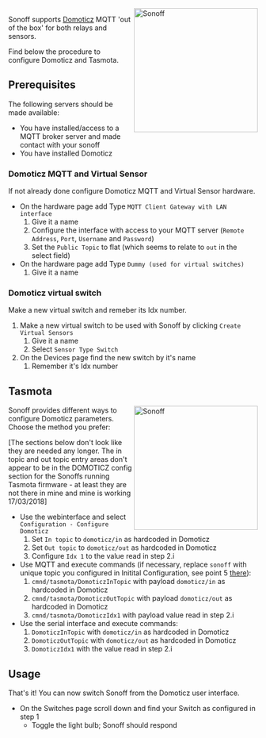 <img alt="Sonoff" src="https://github.com/arendst/arendst.github.io/blob/master/media/domoticz2.jpg" width="250" align="right" /> 

Sonoff supports [Domoticz](http://www.domoticz.com/) MQTT 'out of the box' for both relays and sensors.

Find below the procedure to configure Domoticz and Tasmota.

## Prerequisites
The following servers should be made available:

- You have installed/access to a MQTT broker server and made contact with your sonoff
- You have installed Domoticz

### Domoticz MQTT and Virtual Sensor
If not already done configure Domoticz MQTT and Virtual Sensor hardware.

- On the hardware page add Type ```MQTT Client Gateway with LAN interface```
    1. Give it a name
    2. Configure the interface with access to your MQTT server (```Remote Address```, ```Port```, ```Username``` and ```Password```)
    3. Set the ```Public Topic``` to flat (which seems to relate to ```out``` in the select field)
- On the hardware page add Type ```Dummy (used for virtual switches)```
    1. Give it a name

### Domoticz virtual switch
Make a new virtual switch and remeber its Idx number.

1. Make a new virtual switch to be used with Sonoff by clicking ```Create Virtual Sensors```
    1. Give it a name
    2. Select ```Sensor Type Switch```
2. On the Devices page find the new switch by it's name
    1. Remember it's Idx number

## Tasmota
<img alt="Sonoff" src="https://github.com/arendst/arendst.github.io/blob/master/media/domoticz3.jpg" width="250" align="right" /> 
Sonoff provides different ways to configure Domoticz parameters. Choose the method you prefer:

[The sections below don't look like they are needed any longer. The in topic and out topic entry areas don't appear to be in the DOMOTICZ config section for the Sonoffs running Tasmota firmware - at least they are not there in mine and mine is working 17/03/2018]

- Use the webinterface and select ```Configuration - Configure Domoticz```
    1. Set ```In topic``` to ```domoticz/in``` as hardcoded in Domoticz
    2. Set ```Out topic``` to ```domoticz/out``` as hardcoded in Domoticz
    3. Configure ```Idx 1``` to the value read in step 2.i
- Use MQTT and execute commands (if necessary, replace ```sonoff``` with unique topic you configured in Initital Configuration, see point 5 [there](Initital-Configuration)):
    1. ```cmnd/tasmota/DomoticzInTopic``` with payload ```domoticz/in``` as hardcoded in Domoticz
    2. ```cmnd/tasmota/DomoticzOutTopic``` with payload ```domoticz/out``` as hardcoded in Domoticz
    3. ```cmnd/tasmota/DomoticzIdx1``` with payload value read in step 2.i
- Use the serial interface and execute commands:
    1. ```DomoticzInTopic``` with ```domoticz/in``` as hardcoded in Domoticz
    2. ```DomoticzOutTopic``` with ```domoticz/out``` as hardcoded in Domoticz
    3. ```DomoticzIdx1``` with the value read in step 2.i

## Usage    
That's it! You can now switch Sonoff from the Domoticz user interface.

- On the Switches page scroll down and find your Switch as configured in step 1
    - Toggle the light bulb; Sonoff should respond